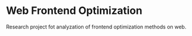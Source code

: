 # Web Frontend Optimization
Research project fot analyzation of frontend optimization methods on web.
